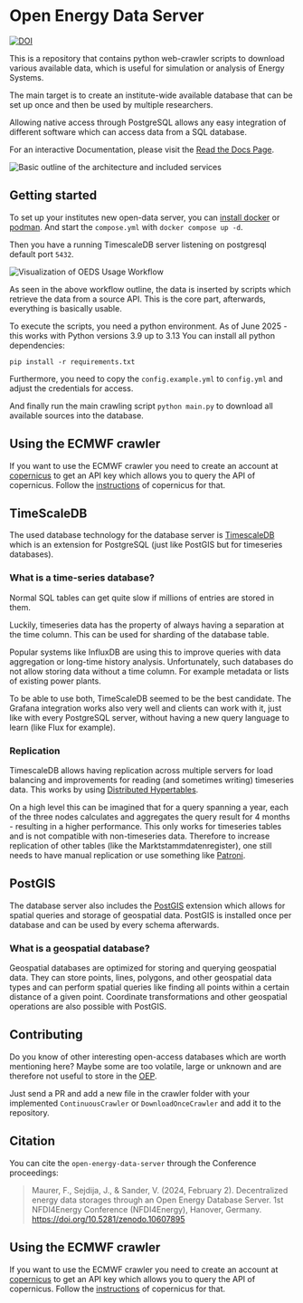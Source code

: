 <!--
SPDX-FileCopyrightText: Florian Maurer, Christian Rieke

SPDX-License-Identifier: AGPL-3.0-or-later
-->

# Open Energy Data Server

[![DOI](https://zenodo.org/badge/DOI/10.5281/zenodo.10607894.svg)](https://doi.org/10.5281/zenodo.10607894)

This is a repository that contains python web-crawler scripts to download various available data, which is useful for simulation or analysis of Energy Systems.

The main target is to create an institute-wide available database that can be set up once and then be used by multiple researchers.

Allowing native access through PostgreSQL allows any easy integration of different software which can access data from a SQL database.

For an interactive Documentation, please visit the [Read the Docs Page](https://open-energy-data-server.readthedocs.io/en/latest/index.html).

![Basic outline of the architecture and included services](docs/source/media/oeds-architecture.png)


## Getting started

To set up your institutes new open-data server, you can [install docker](https://docs.docker.com/engine/install/) or [podman](https://podman.io/).
And start the `compose.yml` with `docker compose up -d`.

Then you have a running TimescaleDB server listening on postgresql default port `5432`.

![Visualization of OEDS Usage Workflow](docs/source/media/oeds-workflow.png)

As seen in the above workflow outline, the data is inserted by scripts which retrieve the data from a source API.
This is the core part, afterwards, everything is basically usable.

To execute the scripts, you need a python environment.
As of June 2025 - this works with Python versions 3.9 up to 3.13
You can install all python dependencies:

`pip install -r requirements.txt`

Furthermore, you need to copy the `config.example.yml` to `config.yml` and adjust the credentials for access.

And finally run the main crawling script `python main.py` to download all available sources into the database.

## Using the ECMWF crawler

If you want to use the ECMWF crawler you need to create an account at [copernicus](https://cds.climate.copernicus.eu) to get an API key which allows you to query the API of copernicus. Follow the [instructions](https://cds.climate.copernicus.eu/api-how-to) of copernicus for that.

## TimeScaleDB

The used database technology for the database server is [TimescaleDB](https://timescale.com/) which is an extension for PostgreSQL (just like PostGIS but for timeseries databases).

### What is a time-series database?
Normal SQL tables can get quite slow if millions of entries are stored in them.

Luckily, timeseries data has the property of always having a separation at the time column.
This can be used for sharding of the database table.

Popular systems like InfluxDB are using this to improve queries with data aggregation or long-time history analysis.
Unfortunately, such databases do not allow storing data without a time column.
For example metadata or lists of existing power plants.

To be able to use both, TimeScaleDB seemed to be the best candidate.
The Grafana integration works also very well and clients can work with it, just like with every PostgreSQL server, without having a new query language to learn (like Flux for example).

### Replication
TimescaleDB allows having replication across multiple servers for load balancing and improvements for reading (and sometimes writing) timeseries data.
This works by using [Distributed Hypertables](https://docs.timescale.com/timescaledb/latest/how-to-guides/distributed-hypertables).

On a high level this can be imagined that for a query spanning a year, each of the three nodes calculates and aggregates the query result for 4 months - resulting in a higher performance.
This only works for timeseries tables and is not compatible with non-timeseries data.
Therefore to increase replication of other tables (like the Marktstammdatenregister), one still needs to have manual replication or use something like [Patroni](https://patroni.readthedocs.io/en/latest/).

## PostGIS
The database server also includes the [PostGIS](https://postgis.net/) extension which allows for spatial queries and storage of geospatial data.
PostGIS is installed once per database and can be used by every schema afterwards.

### What is a geospatial database?
Geospatial databases are optimized for storing and querying geospatial data.
They can store points, lines, polygons, and other geospatial data types and can perform spatial queries like finding all points within a certain distance of a given point.
Coordinate transformations and other geospatial operations are also possible with PostGIS.

## Contributing

Do you know of other interesting open-access databases which are worth mentioning here?
Maybe some are too volatile, large or unknown and are therefore not useful to store in the [OEP](https://openenergy-platform.org/).

Just send a PR and add a new file in the crawler folder with your implemented `ContinuousCrawler` or `DownloadOnceCrawler` and add it to the repository.

## Citation

You can cite the `open-energy-data-server` through the Conference proceedings:

> Maurer, F., Sejdija, J., & Sander, V. (2024, February 2). Decentralized energy data storages through an Open Energy Database Server. 1st NFDI4Energy Conference (NFDI4Energy), Hanover, Germany. https://doi.org/10.5281/zenodo.10607895

## Using the ECMWF crawler

If you want to use the ECMWF crawler you need to create an account at [copernicus](https://cds.climate.copernicus.eu) to get an API key which allows you to query the API of copernicus. Follow the [instructions](https://cds.climate.copernicus.eu/api-how-to) of copernicus for that.
